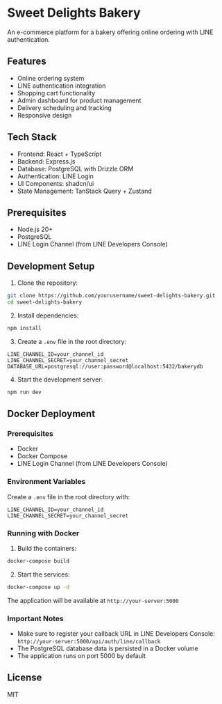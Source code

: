 # Sweet Delights Bakery

An e-commerce platform for a bakery offering online ordering with LINE authentication.

## Features
- Online ordering system
- LINE authentication integration
- Shopping cart functionality
- Admin dashboard for product management
- Delivery scheduling and tracking
- Responsive design

## Tech Stack
- Frontend: React + TypeScript
- Backend: Express.js
- Database: PostgreSQL with Drizzle ORM
- Authentication: LINE Login
- UI Components: shadcn/ui
- State Management: TanStack Query + Zustand

## Prerequisites
- Node.js 20+
- PostgreSQL
- LINE Login Channel (from LINE Developers Console)

## Development Setup

1. Clone the repository:
```bash
git clone https://github.com/yourusername/sweet-delights-bakery.git
cd sweet-delights-bakery
```

2. Install dependencies:
```bash
npm install
```

3. Create a `.env` file in the root directory:
```
LINE_CHANNEL_ID=your_channel_id
LINE_CHANNEL_SECRET=your_channel_secret
DATABASE_URL=postgresql://user:password@localhost:5432/bakerydb
```

4. Start the development server:
```bash
npm run dev
```

## Docker Deployment

### Prerequisites
- Docker
- Docker Compose
- LINE Login Channel (from LINE Developers Console)

### Environment Variables
Create a `.env` file in the root directory with:
```
LINE_CHANNEL_ID=your_channel_id
LINE_CHANNEL_SECRET=your_channel_secret
```

### Running with Docker
1. Build the containers:
```bash
docker-compose build
```

2. Start the services:
```bash
docker-compose up -d
```

The application will be available at `http://your-server:5000`

### Important Notes
- Make sure to register your callback URL in LINE Developers Console:
  `http://your-server:5000/api/auth/line/callback`
- The PostgreSQL database data is persisted in a Docker volume
- The application runs on port 5000 by default

## License
MIT